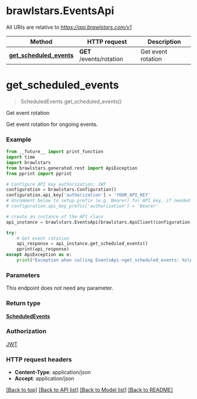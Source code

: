# brawlstars.EventsApi

All URIs are relative to *https://api.brawlstars.com/v1*

 Method                                                        | HTTP request             | Description        
---------------------------------------------------------------|--------------------------|--------------------
 [**get_scheduled_events**](EventsApi.md#get_scheduled_events) | **GET** /events/rotation | Get event rotation 

# **get_scheduled_events**

> ScheduledEvents get_scheduled_events()

Get event rotation

Get event rotation for ongoing events.

### Example

```python
from __future__ import print_function
import time
import brawlstars
from brawlstars.generated.rest import ApiException
from pprint import pprint

# Configure API key authorization: JWT
configuration = brawlstars.Configuration()
configuration.api_key['authorization'] = 'YOUR_API_KEY'
# Uncomment below to setup prefix (e.g. Bearer) for API key, if needed
# configuration.api_key_prefix['authorization'] = 'Bearer'

# create an instance of the API class
api_instance = brawlstars.EventsApi(brawlstars.ApiClient(configuration))

try:
    # Get event rotation
    api_response = api_instance.get_scheduled_events()
    pprint(api_response)
except ApiException as e:
    print("Exception when calling EventsApi->get_scheduled_events: %s\n" % e)
```

### Parameters

This endpoint does not need any parameter.

### Return type

[**ScheduledEvents**](ScheduledEvents.md)

### Authorization

[JWT](../README.md#JWT)

### HTTP request headers

- **Content-Type**: application/json
- **Accept**: application/json

[[Back to top]](#) [[Back to API list]](../README.md#documentation-for-api-endpoints) [[Back to Model list]](../README.md#documentation-for-models) [[Back to README]](../README.md)

